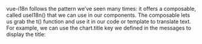 vue-i18n follows the pattern we’ve seen many times: it offers a composable, called useI18n() that
we can use in our components. The composable lets us grab the t() function and use it in our code
or template to translate text.
For example, we can use the chart.title key we defined in the messages to display the title:

